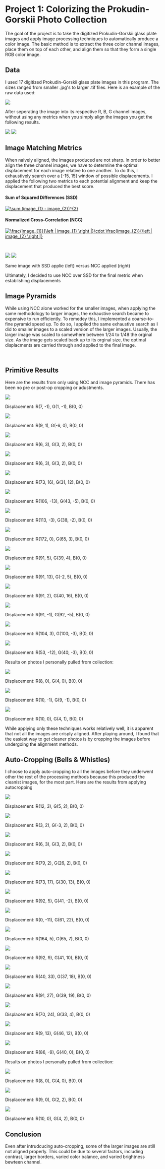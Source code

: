 Project 1: Colorizing the Prokudin-Gorskii Photo Collection
===========================================================

The goal of the project is to take the digitized Prokudin-Gorskii glass
plate images and apply image processing techniques to automatically
produce a color image. The basic method is to extract the three color
channel images, place them on top of each other, and align them so that
they form a single RGB color image.

Data 
----

I used 17 digitized Prokudin-Gorskii glass plate images in this program.
The sizes ranged from smaller .jpg's to larger .tif files. Here is an
example of the raw data used:

![](Data/cathedral.jpg)

After seperating the image into its respective R, B, G channel images,
without using any metrics when you simply align the images you get the
following results. 

![](outputs/original/og_cathedral.jpg)
![](outputs/original/og_monastery.jpg)

Image Matching Metrics
----------------------

When naively aligned, the images produced are not sharp. In order to
better align the three channel images, we have to determine the optimal
displacement for each image relative to one another. To do this, I
exhaustively search over a [-15, 15] window of possible displacements. I
applied the following two metrics to each potential alignment and keep
the displacement that produced the best score.

#### Sum of Squared Differences (SSD)

[![](https://latex.codecogs.com/gif.latex?\sum&space;(image_{1}&space;-&space;image_{2})^{2} "\sum (image_{1} - image_{2})^{2}")](https://www.codecogs.com/eqnedit.php?latex=\sum&space;(image_{1}&space;-&space;image_{2})^{2})

#### Normalized Cross-Correlation (NCC)

[![](https://latex.codecogs.com/gif.latex?\frac{image_{1}}{\left&space;|&space;image_{1}&space;\right&space;|}\cdot&space;\frac{image_{2}}{\left&space;|&space;image_{2}&space;\right&space;|} "\frac{image_{1}}{\left | image_{1} \right |}\cdot \frac{image_{2}}{\left | image_{2} \right |}")](https://www.codecogs.com/eqnedit.php?latex=\frac{image_{1}}{\left&space;|&space;image_{1}&space;\right&space;|}\cdot&space;\frac{image_{2}}{\left&space;|&space;image_{2}&space;\right&space;|})

 

![](outputs/ssd_cathedral.jpg) ![](outputs/ncc_cathedral.jpg)

Same image with SSD applie (left) versus NCC applied (right)

Ultimately, I decided to use NCC over SSD for the final metric when
establishing displacements

Image Pyramids
--------------

While using NCC alone worked for the smaller images, when applying the
same methodology to larger images, the exhaustive search became to
expensive to run efficiently. To remedey this, I implemented a
coarse-to-fine pyramid speed up. To do so, I applied the same exhaustive
search as I did to smaller images to a scaled version of the larger
images. Usually, the larger image was scaled to somewhere between 1/24
to 1/48 the orginal size. As the image gets scaled back up to its
orginal size, the optimal displacments are carried through and applied
to the final image.

 

Primitive Results
-----------------

Here are the results from only using NCC and image pyramids. There has
been no pre or post-op cropping or adustments.

![](outputs/pyramid_only/po_cathedral.jpg)

Displacement: R(7, -1), G(1, -1), B(0, 0)

![](outputs/pyramid_only/po_monastery.jpg)

Displacement: R(9, 1), G(-6, 0), B(0, 0)

![](outputs/pyramid_only/po_tobolsk.jpg)

Displacement: R(6, 3), G(3, 2), B(0, 0)

![](outputs/pyramid_only/po_castle.jpg)

Displacement: R(6, 3), G(3, 2), B(0, 0)

![](outputs/pyramid_only/po_icon.jpg)

Displacement: R(73, 16), G(31, 12), B(0, 0)

![](outputs/pyramid_only/po_lady.jpg)

Displacement: R(106, -13), G(43, -5), B(0, 0)

![](outputs/pyramid_only/po_self_portrait.jpg)

Displacement: R(113, -3), G(38, -2), B(0, 0)

![](outputs/pyramid_only/po_melons.jpg)

Displacement: R(172, 0), G(65, 3), B(0, 0)

![](outputs/pyramid_only/po_three_generations.jpg)

Displacement: R(91, 5), G(39, 4), B(0, 0)

![](outputs/pyramid_only/po_emir.jpg)

Displacement: R(91, 13), G(-2, 5), B(0, 0)

![](outputs/pyramid_only/po_onion_church.jpg)

Displacement: R(91, 2), G(40, 16), B(0, 0)

![](outputs/pyramid_only/po_train.jpg)

Displacement: R(91, -1), G(92, -5), B(0, 0)

![](outputs/pyramid_only/po_harvesters.jpg)

Displacement: R(104, 3), G(100, -3), B(0, 0)

![](outputs/pyramid_only/po_workshop.jpg)

Displacement: R(53, -12), G(40, -3), B(0, 0)

Results on photos I personally pulled from collection:

![](outputs/pyramid_only/po_church.jpg)

Displacement: R(8, 0), G(4, 0), B(0, 0)

![](outputs/pyramid_only/po_old_gates.jpg)

Displacement: R(10, -1), G(9, -1), B(0, 0)

![](outputs/pyramid_only/po_fisherman.jpg)

Displacement: R(10, 0), G(4, 1), B(0, 0)

While applying only these techniques works relatively well, it is
apparent that not all the images are crisply aligned. After playing
around, I found that the easiest way to get cleaner photos is by
cropping the images before undergoing the alignment methods.

Auto-Cropping (Bells & Whistles)
--------------------------------

I choose to apply auto-cropping to all the images before they underwent
other the rest of the processing methods because this produced the
cleanist images, for the most part. Here are the results from applying
autocropping

![](outputs/auto_crop/ac_cathedral.jpg)

Displacement: R(12, 3), G(5, 2), B(0, 0)

![](outputs/auto_crop/ac_monastery.jpg)

Displacement: R(3, 2), G(-3, 2), B(0, 0)

![](outputs/auto_crop/ac_tobolsk.jpg)

Displacement: R(6, 3), G(3, 2), B(0, 0)

![](outputs/auto_crop/ac_castle.jpg)

Displacement: R(79, 2), G(26, 2), B(0, 0)

![](outputs/auto_crop/ac_icon.jpg)

Displacement: R(73, 17), G(30, 13), B(0, 0)

![](outputs/auto_crop/ac_lady.jpg)

Displacement: R(92, 5), G(41, -2), B(0, 0)

![](outputs/auto_crop/ac_self_portrait.jpg)

Displacement: R(0, -11), G(61, 22), B(0, 0)

![](outputs/auto_crop/ac_melons.jpg)

Displacement: R(164, 5), G(65, 7), B(0, 0)

![](outputs/auto_crop/ac_three_generations.jpg)

Displacement: R(92, 9), G(41, 10), B(0, 0)

![](outputs/auto_crop/ac_emir.jpg)

Displacement: R(40, 33), G(37, 18), B(0, 0)

![](outputs/auto_crop/ac_onion_church.jpg)

Displacement: R(91, 27), G(39, 19), B(0, 0)

![](outputs/auto_crop/ac_train.jpg)

Displacement: R(70, 24), G(33, 4), B(0, 0)

![](outputs/auto_crop/ac_harvesters.jpg)

Displacement: R(9, 13), G(46, 12), B(0, 0)

![](outputs/auto_crop/ac_workshop.jpg)

Displacement: R(86, -9), G(40, 0), B(0, 0)

Results on photos I personally pulled from collection:

![](outputs/auto_crop/ac_church.jpg)

Displacement: R(8, 0), G(4, 0), B(0, 0)

![](outputs/auto_crop/ac_old_gates.jpg)

Displacement: R(9, 0), G(2, 2), B(0, 0)

![](outputs/auto_crop/ac_fisherman.jpg)

Displacement: R(10, 0), G(4, 2), B(0, 0)

Conclusion
----------

Even after intrudcucing auto-cropping, some of the larger images are
still not aligned properly. This could be due to several factors,
including contrast, larger borders, varied color balance, and varied
brightness bewteen channel.

